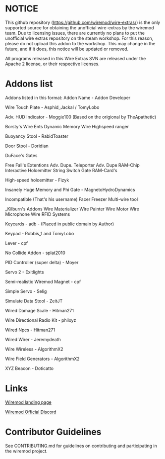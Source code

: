 # NOTICE

This github repository (https://github.com/wiremod/wire-extras/) is the only supported source for obtaining the unofficial wire-extras by the wiremod team. Due to licensing issues, there are currently no plans to put the unofficial wire extras repository on the steam workshop. For this reason, please do not upload this addon to the workshop. This may change in the future, and if it does, this notice will be updated or removed.

All programs released in this Wire Extras SVN are released under the Apache 2 license, or their respective licenses.

# Addons list

Addons listed in this format: Addon Name - Addon Developer

Wire Touch Plate - Asphid_Jackal / TomyLobo

Adv. HUD Indicator - Moggie100 (Based on the origional by TheApathetic)

Borsty's Wire Ents
	Dynamic Memory
	Wire Highspeed ranger

Buoyancy Stool - RabidToaster

Door Stool - Doridian

DuFace's Gates

Free Fall's Extentions
	Adv. Dupe. Teleporter
	Adv. Dupe RAM-Chip
	Interactive Holoemitter
	String Switch Gate
	RAM-Card's

High-speed holoemitter - Fizyk

Insanely Huge Memory and Phi Gate - MagnetoHydroDynamics

Incompatible (That's his username)
	Facer
	Freezer
	Multi-wire tool

_Kilburn's Addons
	Wire Materializer
	Wire Painter
	Wire Motor
	Wire Microphone
	Wire RFID Systems

Keycards - adb - (Placed in public domain by Author)

Keypad - Robbis_1 and TomyLobo

Lever - cpf

No Collide Addon - splat2010

PID Controller (super delta) - Moyer

Servo 2 - Exitlights

Semi-realistic Wiremod Magnet - cpf

Simple Servo - Selig

Simulate Data Stool - ZeitJT

Wired Damage Scale - Hitman271

Wire Directional Radio Kit - philxyz

Wired Npcs - Hitman271

Wired Wirer - Jeremydeath

Wire Wireless - AlgorithmX2

Wire Field Generators - AlgorithmX2

XYZ Beacon - Doticatto

# Links

[Garry's Mod]: <http://garrysmod.com/>

[workshop]: <http://steamcommunity.com/sharedfiles/filedetails/?id=160250458>

[Wiremod landing page](http://wiremod.com)

[Wiremod Official Discord](https://discord.gg/H8UKY3Y)

# Contributor Guidelines

See CONTRIBUTING.md for guidelines on contributing and participating in the wiremod project.

